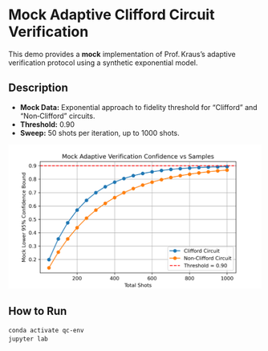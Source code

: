 # Mock Adaptive Clifford Circuit Verification

This demo provides a **mock** implementation of Prof. Kraus’s adaptive verification protocol using a synthetic exponential model.

## Description

- **Mock Data:** Exponential approach to fidelity threshold for “Clifford” and “Non‑Clifford” circuits.  
- **Threshold:** 0.90  
- **Sweep:** 50 shots per iteration, up to 1000 shots.  

![adaptive_verification_plot](adaptive_verification_plot.png)
## How to Run

```bash
conda activate qc-env
jupyter lab
